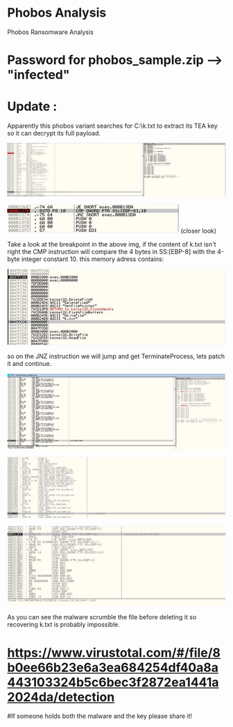 # Phobos Analysis
Phobos Ransomware Analysis

# Password for phobos_sample.zip --> "infected"

# Update : 

Apparently this phobos variant searches for C:\k.txt to extract its TEA key so it can decrypt its full payload.

![img](pic/3.png?raw=true "img")

![img](pic/4.png?raw=true "img")
(closer look)

Take a look at the breakpoint in the above img, if the content of k.txt isn't right the CMP instruction will compare the 4 bytes in SS:[EBP-8] with the 4-byte integer constant 10.
this memory adress contains:

![img](pic/5.png?raw=true "img")

so on the JNZ instruction we will jump and get TerminateProcess, lets patch it and continue.


![img](pic/1.png?raw=true "img")


![img](pic/2.png?raw=true "img")


![img](pic/6.png?raw=true "img")

As you can see the malware scrumble the file before deleting it so recovering k.txt is probably impossible.

# https://www.virustotal.com/#/file/8b0ee66b23e6a3ea684254df40a8a443103324b5c6bec3f2872ea1441a2024da/detection

#If someone holds both the malware and the key please share it!

